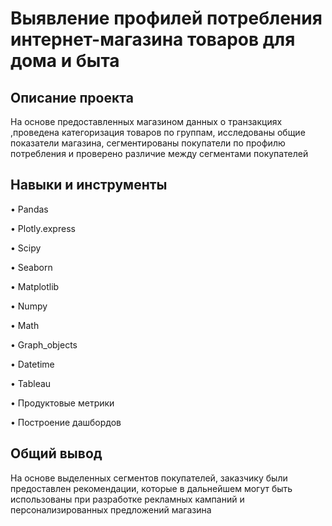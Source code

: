 # Выявление профилей потребления интернет-магазина товаров для дома и быта 

## Описание проекта
На основе предоставленных магазином данных о транзакциях ,проведена категоризация товаров по группам, исследованы общие показатели магазина, сегментированы покупатели по профилю потребления и проверено различие между сегментами покупателей

## Навыки и инструменты

•	Pandas

•	Plotly.express

•	Scipy

•	Seaborn

•	Matplotlib

•	Numpy

•	Math

•	Graph_objects

•	Datetime

•	Tableau

•	Продуктовые метрики

•	Построение дашбордов


## Общий вывод
На основе выделенных сегментов покупателей, заказчику были предоставлен рекомендации, которые в дальнейшем могут быть использованы при разработке рекламных кампаний и персонализированных предложений магазина

